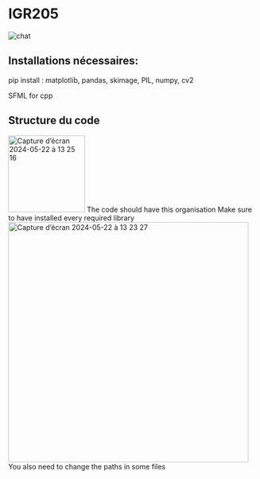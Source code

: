 # IGR205
![chat](https://github.com/Surimi91/IGR205/assets/166547684/176b6b40-a8b2-4b43-bb30-80c0aaa44543)

## Installations nécessaires:
pip install : matplotlib, pandas, skimage, PIL, numpy, cv2

SFML for cpp

## Structure du code

<img width="154" alt="Capture d’écran 2024-05-22 à 13 25 16" src="https://github.com/Surimi91/IGR205/assets/125984433/cbc3415c-d0a7-4ad9-b195-dfebaa541ae2">
The code should have this organisation
Make sure to have installed every required library

<img width="483" alt="Capture d’écran 2024-05-22 à 13 23 27" src="https://github.com/Surimi91/IGR205/assets/125984433/e1e0e8c6-1eec-4fb2-a5a8-40d2cad45f2a">
You also need to change the paths in some files
